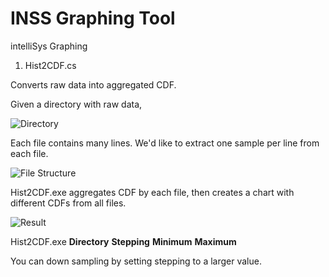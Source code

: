 # INSS Graphing Tool
intelliSys Graphing 

1. Hist2CDF.cs

Converts raw data into aggregated CDF.

Given a directory with raw data,

![Directory](https://raw.github.com/Luo-Liang/INSSGraphingTool/master/Figures/Layout.png)

Each file contains many lines. We'd like to extract one sample per line from each file.

![File Structure](https://raw.github.com/Luo-Liang/INSSGraphingTool/master/Figures/RawData.png)

Hist2CDF.exe aggregates CDF by each file, then creates a chart with different CDFs from all files.

![Result](https://raw.github.com/Luo-Liang/INSSGraphingTool/master/Figures/Result.png)

Hist2CDF.exe **Directory** **Stepping** **Minimum** **Maximum**

You can down sampling by setting stepping to a larger value.
